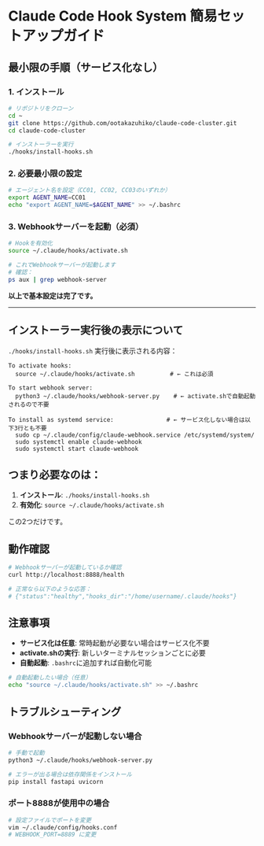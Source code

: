 # Claude Code Hook System 簡易セットアップガイド

## 最小限の手順（サービス化なし）

### 1. インストール
```bash
# リポジトリをクローン
cd ~
git clone https://github.com/ootakazuhiko/claude-code-cluster.git
cd claude-code-cluster

# インストーラーを実行
./hooks/install-hooks.sh
```

### 2. 必要最小限の設定
```bash
# エージェント名を設定（CC01, CC02, CC03のいずれか）
export AGENT_NAME=CC01
echo "export AGENT_NAME=$AGENT_NAME" >> ~/.bashrc
```

### 3. Webhookサーバーを起動（必須）
```bash
# Hookを有効化
source ~/.claude/hooks/activate.sh

# これでWebhookサーバーが起動します
# 確認：
ps aux | grep webhook-server
```

**以上で基本設定は完了です。**

---

## インストーラー実行後の表示について

`./hooks/install-hooks.sh` 実行後に表示される内容：

```
To activate hooks:
  source ~/.claude/hooks/activate.sh          # ← これは必須

To start webhook server:
  python3 ~/.claude/hooks/webhook-server.py    # ← activate.shで自動起動されるので不要

To install as systemd service:               # ← サービス化しない場合は以下3行とも不要
  sudo cp ~/.claude/config/claude-webhook.service /etc/systemd/system/
  sudo systemctl enable claude-webhook
  sudo systemctl start claude-webhook
```

## つまり必要なのは：

1. **インストール**: `./hooks/install-hooks.sh`
2. **有効化**: `source ~/.claude/hooks/activate.sh`

この2つだけです。

## 動作確認

```bash
# Webhookサーバーが起動しているか確認
curl http://localhost:8888/health

# 正常なら以下のような応答：
# {"status":"healthy","hooks_dir":"/home/username/.claude/hooks"}
```

## 注意事項

- **サービス化は任意**: 常時起動が必要ない場合はサービス化不要
- **activate.shの実行**: 新しいターミナルセッションごとに必要
- **自動起動**: `.bashrc`に追加すれば自動化可能

```bash
# 自動起動したい場合（任意）
echo "source ~/.claude/hooks/activate.sh" >> ~/.bashrc
```

## トラブルシューティング

### Webhookサーバーが起動しない場合
```bash
# 手動で起動
python3 ~/.claude/hooks/webhook-server.py

# エラーが出る場合は依存関係をインストール
pip install fastapi uvicorn
```

### ポート8888が使用中の場合
```bash
# 設定ファイルでポートを変更
vim ~/.claude/config/hooks.conf
# WEBHOOK_PORT=8889 に変更
```